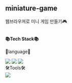 ## miniature-game
웹브라우져로 미니 게임 만들기🎮
<br>
<br>

**📚Tech Stack📚**<br/><br/>
  🎇language🎇
<div>
	<img src="https://img.shields.io/badge/Java-007396?style=flat&logo=Java&logoColor=white" />
	<img src="https://img.shields.io/badge/HTML5-E34F26?style=flat&logo=HTML5&logoColor=white" />
	<img src="https://img.shields.io/badge/CSS3-1572B6?style=flat&logo=CSS3&logoColor=white" />
</div>  
  🛠Tools🛠
<div>
	<img src="https://img.shields.io/badge/Visual Studio Code-007ACC?style=flat&logo=Visual Studio Code&logoColor=white" />
</div>

